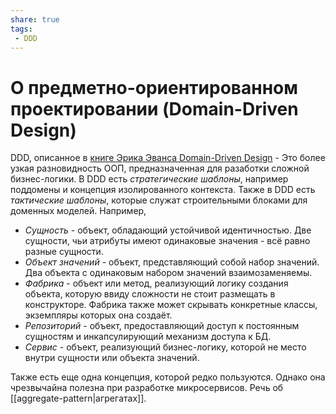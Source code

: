 ```yaml
---
share: true
tags:
 - DDD
---
```

# О предметно-ориентированном проектировании (Domain-Driven Design)
DDD, описанное в [книге Эрика Эванса Domain-Driven Design](https://www.ozon.ru/product/predmetno-orientirovannoe-proektirovanie-ddd-strukturizatsiya-slozhnyh-programmnyh-sistem-147107976/) - Это более узкая разновидность ООП, предназначенная для разаботки сложной бизнес-логики.
В DDD есть *стратегические шаблоны*, например поддомены и концепция изолированного контекста.
Также в DDD есть *тактические шаблоны*, которые служат строительными блоками для доменных моделей. Например,
- *Сущность* - объект, обладающий устойчивой идентичностью. Две сущности, чьи атрибуты имеют одинаковые значения - всё равно разные сущности.
- *Объект значений* - объект, представляющий собой набор значений. Два объекта с одинаковым набором значений взаимозаменяемы.
- *Фабрика* - объект или метод, реализующий логику создания объекта, которую ввиду сложности не стоит размещать в конструкторе. Фабрика также может скрывать конкретные классы, экземпляры которых она создаёт.
- *Репозиторий* - объект, предоставляющий доступ к постоянным сущностям и инкапсулирующий механизм доступа к БД.
- *Сервис* - объект, реализующий бизнес-логику, которой не место внутри сущности или объекта значений.

Также есть еще одна концепция, которой редко пользуются. Однако она чрезвычайна полезна при разработке микросервисов. Речь об [[aggregate-pattern|агрегатах]].